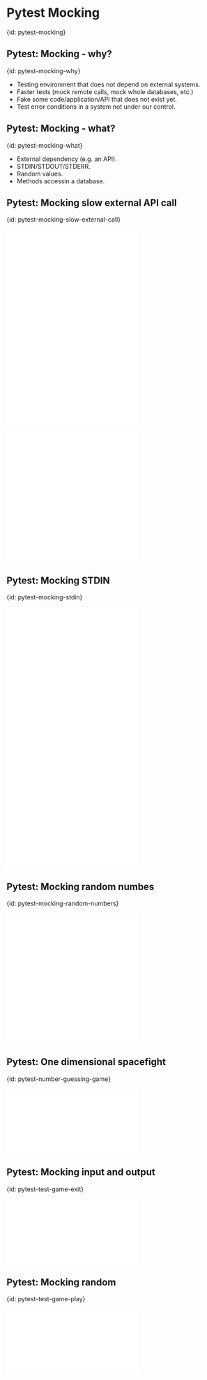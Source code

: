 # Pytest Mocking
{id: pytest-mocking}

## Pytest: Mocking - why?
{id: pytest-mocking-why}

* Testing environment that does not depend on external systems.
* Faster tests (mock remote calls, mock whole databases, etc.)
* Fake some code/application/API that does not exist yet.
* Test error conditions in a system not under our control.


## Pytest: Mocking - what?
{id: pytest-mocking-what}

* External dependency (e.g. an API).
* STDIN/STDOUT/STDERR.
* Random values.
* Methods accessin a database.

## Pytest: Mocking slow external API call
{id: pytest-mocking-slow-external-call}

![](examples/pytest/external-api/mymath.py)
![](examples/pytest/external-api/externalapi.py)
![](examples/pytest/external-api/use_mymath.py)

![](examples/pytest/external-api/test_mymath.py)
![](examples/pytest/external-api/test_mymath_broken_remote.py)

## Pytest: Mocking STDIN
{id: pytest-mocking-stdin}

![](examples/pytest/stdin/app.py)
![](examples/pytest/stdin/use_app.py)
![](examples/pytest/stdin/test_one.py)
![](examples/pytest/stdin/test_two.py)

## Pytest: Mocking random numbes
{id: pytest-mocking-random-numbers}

![](examples/pytest/random/app.py)
![](examples/pytest/random/test_app.py)


## Pytest: One dimensional spacefight
{id: pytest-number-guessing-game}

![](examples/pytest/game.py)


## Pytest: Mocking input and output
{id: pytest-test-game-exit}

![](examples/pytest/test_game_exit.py)


## Pytest: Mocking random
{id: pytest-test-game-play}

![](examples/pytest/test_game_play.py)




